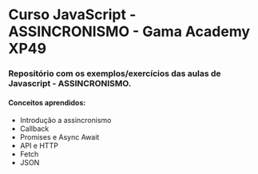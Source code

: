 # Curso JavaScript - ASSINCRONISMO - Gama Academy XP49
### Repositório com os exemplos/exercícios das aulas de Javascript - ASSINCRONISMO.

#### Conceitos aprendidos:
- Introdução a assincronismo
- Callback
- Promises e Async Await
- API e HTTP
- Fetch
- JSON



